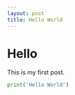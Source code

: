 ```yaml
---
layout: post
title: Hello World
---
```


# Hello

This is my first post.

```python
print('Hello World')
```